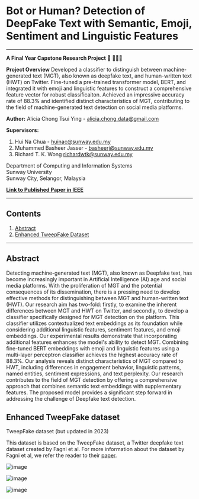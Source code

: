 # Bot or Human? Detection of DeepFake Text with Semantic, Emoji, Sentiment and Linguistic Features 
---
**A Final Year Capstone Research Project** 🤖 👩🏻‍💻

**Project Overview**
Developed a classifier to distinguish between machine-generated text (MGT), also known as deepfake text, and human-written text (HWT) on Twitter. 
Fine-tuned a pre-trained transformer model, BERT, and integrated it with emoji and linguistic features to construct a comprehensive feature vector for robust classificaiton. 
Achieved an impressive accuracy rate of 88.3% and identified distinct characteristics of MGT, contributing to the field of machine-generated text detection on social media platforms.

**Author:** Alicia Chong Tsui Ying - [alicia.chong.data@gmail.com](mailto:alicia.chong.data@gmail.com)

**Supervisors:** 
1. Hui Na Chua - [huinac@sunway.edu.my](mailto:huinac@sunway.edu.my)
2. Muhammed Basheer Jasser - [basheerj@sunway.edu.my](mailto:basheerj@sunway.edu.my)
3. Richard T. K. Wong [richardwtk@sunway.edu.my](mailto:richardwtk@sunway.edu.my)
  
Department of Computing and Information Systems  
Sunway University  
Sunway City, Selangor, Malaysia  

**[Link to Published Paper in IEEE](https://ieeexplore.ieee.org/abstract/document/10295100)**

---
## Contents
1. [Abstract](#Abstract)  
2. [Enhanced TweepFake Dataset](Dataset)  

---
## Abstract <a name="Abstract"></a> 
Detecting machine-generated text (MGT), also known as Deepfake text, has become increasingly important in Artificial Intelligence (AI) age and social media platforms. With the proliferation of MGT and the potential consequences of its dissemination, there is a pressing need to develop effective methods for distinguishing between MGT and human-written text (HWT). Our research aim has two-fold: firstly, to examine the inherent differences between MGT and HWT on Twitter, and secondly, to develop a classifier specifically designed for MGT detection on the platform. This classifier utilizes contextualized text embeddings as its foundation while considering additional linguistic features, sentiment features, and emoji embeddings. Our experimental results demonstrate that incorporating additional features enhances the model's ability to detect MGT. Combining fine-tuned BERT embeddings with emoji and linguistic features using a multi-layer perceptron classifier achieves the highest accuracy rate of 88.3%. Our analysis reveals distinct characteristics of MGT compared to HWT, including differences in engagement behavior, linguistic patterns, named entities, sentiment expressions, and text perplexity. Our research contributes to the field of MGT detection by offering a comprehensive approach that combines semantic text embeddings with supplementary features. The proposed model provides a significant step forward in addressing the challenge of Deepfake text detection.



## Enhanced TweepFake dataset <a name="Dataset"></a> 
TweepFake dataset (but updated in 2023)

This dataset is based on the TweepFake dataset, a Twitter deepfake text dataset created by Fagni et al. For more information about the dataset by Fagni et al, we refer the reader to their [paper](https://arxiv.org/abs/2008.00036). 

![image](https://github.com/Alicia2203/Updated_TweepFake_Dataset/assets/69787181/7076c5bf-3834-4597-aa15-7fc24111b975)

![image](https://github.com/Alicia2203/Updated_TweepFake_Dataset/assets/69787181/44de8eb4-f005-4558-a674-257fce798673)

![image](https://github.com/Alicia2203/Updated_TweepFake_Dataset/assets/69787181/6a1f0abc-73e2-4e18-be65-24375c46107f)

